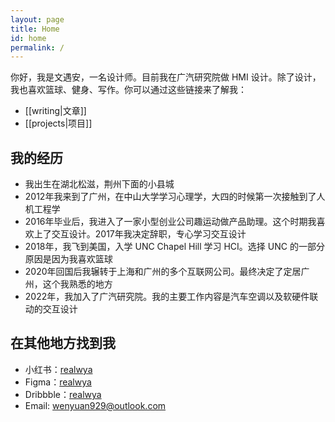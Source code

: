 ```yaml
---
layout: page
title: Home
id: home
permalink: /
---
```


你好，我是文遇安，一名设计师。目前我在广汽研究院做 HMI 设计。除了设计，我也喜欢篮球、健身、写作。你可以通过这些链接来了解我：

- [[writing|文章]]
- [[projects|项目]]

## 我的经历

- 我出生在湖北松滋，荆州下面的小县城
- 2012年我来到了广州，在中山大学学习心理学，大四的时候第一次接触到了人机工程学
- 2016年毕业后，我进入了一家小型创业公司趣运动做产品助理。这个时期我喜欢上了交互设计。2017年我决定辞职，专心学习交互设计
- 2018年，我飞到美国，入学 UNC Chapel Hill 学习 HCI。选择 UNC 的一部分原因是因为我喜欢篮球
- 2020年回国后我辗转于上海和广州的多个互联网公司。最终决定了定居广州，这个我熟悉的地方
- 2022年，我加入了广汽研究院。我的主要工作内容是汽车空调以及软硬件联动的交互设计

## 在其他地方找到我

- 小红书：[realwya](https://www.xiaohongshu.com/user/profile/5b54a6d3f7e8b9701171b054)
- Figma：[realwya](https://www.figma.com/@realwya)
- Dribbble：[realwya](https://dribbble.com/realwya)
- Email: [wenyuan929@outlook.com](mailto:wenyuan929@outlook.com)
